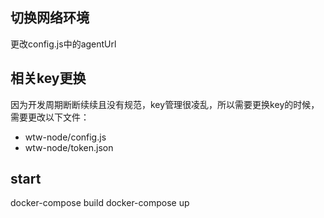 <!--
 * @Date: 2023-03-20 21:50:00
 * @LastEditors: aei(imaei@foxmail.com)
 * @LastEditTime: 2023-04-02 08:50:47
 * @FilePath: \web-project\readme.md
 * @description: 
-->
## 切换网络环境
更改config.js中的agentUrl

## 相关key更换
因为开发周期断断续续且没有规范，key管理很凌乱，所以需要更换key的时候，需要更改以下文件：
- wtw-node/config.js
- wtw-node/token.json

## start
docker-compose build
docker-compose up